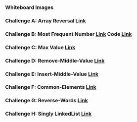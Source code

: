 ### Whiteboard Images

### Challenge A: Array Reversal  [Link](https://github.com/IbrahimNimer/challenges-and-data-structures/blob/master/whiteboard-challenges/assets/Array%20Reversal.PNG)

### Challenge B: Most Frequent Number [Link](https://github.com/IbrahimNimer/challenges-and-data-structures/blob/master/whiteboard-challenges/assets/Frequent%20Array.PNG) Code [Link](https://github.com/IbrahimNimer/challenges-and-data-structures/blob/master/whiteboard-challenges/assets/Chal2.PNG)

### Challenge C: Max Value [Link](https://github.com/IbrahimNimer/challenges-and-data-structures/blob/Maximum-Value/whiteboard-challenges/assets/MaxValue.PNG) 

### Challenge D: Remove-Middle-Value [Link](https://github.com/IbrahimNimer/challenges-and-data-structures/blob/Remove-Middle-Value/whiteboard-challenges/assets/MiddleValueChallenge.PNG) 

### Challenge E: Insert-Middle-Value [Link](https://github.com/IbrahimNimer/challenges-and-data-structures/blob/master/whiteboard-challenges/assets/Insert-Middle-Value..PNG) 

### Challenge F: Common-Elements [Link](https://github.com/IbrahimNimer/challenges-and-data-structures/blob/master/Challenges/Common-Elements/Common-Elements/README.md) 

### Challenge G: Reverse-Words [Link](https://github.com/IbrahimNimer/challenges-and-data-structures/tree/master/Challenges/Reverse-Words/Reverse-Words) 

### Challenge H: Singly LinkedList [Link](https://github.com/IbrahimNimer/challenges-and-data-structures/tree/Linked-List-Implementation/Challenges/Data%20Structures/Linked-List-Implementation/Linked-List-Implementation) 